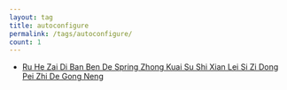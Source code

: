 ```yaml
---
layout: tag
title: autoconfigure
permalink: /tags/autoconfigure/
count: 1
---
```


- [Ru He Zai Di Ban Ben De  Spring Zhong Kuai Su Shi Xian Lei Si Zi Dong Pei Zhi De Gong Neng ](https://y0ngb1n.github.io/a/coustomize-your-own-autoconfigure-whit-spring-less-than-version-4.html)
